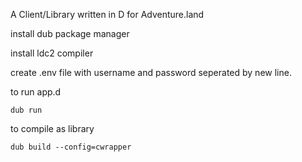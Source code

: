 A Client/Library written in D for Adventure.land

install dub package manager

install ldc2 compiler

create .env file with username and password seperated by new line.


to run app.d
```
dub run
```

to compile as library

```
dub build --config=cwrapper
```
